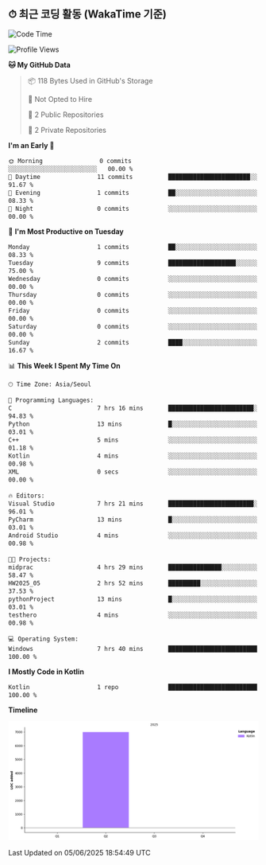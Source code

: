 ## ⏱ 최근 코딩 활동 (WakaTime 기준)

<!--START_SECTION:waka-->
![Code Time](http://img.shields.io/badge/Code%20Time-19%20hrs%2049%20mins-blue)

![Profile Views](http://img.shields.io/badge/Profile%20Views-10-blue)

**🐱 My GitHub Data** 

> 📦 118 Bytes Used in GitHub's Storage 
 > 
> 🚫 Not Opted to Hire
 > 
> 📜 2 Public Repositories 
 > 
> 🔑 2 Private Repositories 
 > 
**I'm an Early 🐤** 

```text
🌞 Morning                0 commits           ░░░░░░░░░░░░░░░░░░░░░░░░░   00.00 % 
🌆 Daytime                11 commits          ███████████████████████░░   91.67 % 
🌃 Evening                1 commits           ██░░░░░░░░░░░░░░░░░░░░░░░   08.33 % 
🌙 Night                  0 commits           ░░░░░░░░░░░░░░░░░░░░░░░░░   00.00 % 
```
📅 **I'm Most Productive on Tuesday** 

```text
Monday                   1 commits           ██░░░░░░░░░░░░░░░░░░░░░░░   08.33 % 
Tuesday                  9 commits           ███████████████████░░░░░░   75.00 % 
Wednesday                0 commits           ░░░░░░░░░░░░░░░░░░░░░░░░░   00.00 % 
Thursday                 0 commits           ░░░░░░░░░░░░░░░░░░░░░░░░░   00.00 % 
Friday                   0 commits           ░░░░░░░░░░░░░░░░░░░░░░░░░   00.00 % 
Saturday                 0 commits           ░░░░░░░░░░░░░░░░░░░░░░░░░   00.00 % 
Sunday                   2 commits           ████░░░░░░░░░░░░░░░░░░░░░   16.67 % 
```


📊 **This Week I Spent My Time On** 

```text
🕑︎ Time Zone: Asia/Seoul

💬 Programming Languages: 
C                        7 hrs 16 mins       ████████████████████████░   94.83 % 
Python                   13 mins             █░░░░░░░░░░░░░░░░░░░░░░░░   03.01 % 
C++                      5 mins              ░░░░░░░░░░░░░░░░░░░░░░░░░   01.18 % 
Kotlin                   4 mins              ░░░░░░░░░░░░░░░░░░░░░░░░░   00.98 % 
XML                      0 secs              ░░░░░░░░░░░░░░░░░░░░░░░░░   00.00 % 

🔥 Editors: 
Visual Studio            7 hrs 21 mins       ████████████████████████░   96.01 % 
PyCharm                  13 mins             █░░░░░░░░░░░░░░░░░░░░░░░░   03.01 % 
Android Studio           4 mins              ░░░░░░░░░░░░░░░░░░░░░░░░░   00.98 % 

🐱‍💻 Projects: 
midprac                  4 hrs 29 mins       ███████████████░░░░░░░░░░   58.47 % 
HW2025_05                2 hrs 52 mins       █████████░░░░░░░░░░░░░░░░   37.53 % 
pythonProject            13 mins             █░░░░░░░░░░░░░░░░░░░░░░░░   03.01 % 
testhero                 4 mins              ░░░░░░░░░░░░░░░░░░░░░░░░░   00.98 % 

💻 Operating System: 
Windows                  7 hrs 40 mins       █████████████████████████   100.00 % 
```

**I Mostly Code in Kotlin** 

```text
Kotlin                   1 repo              █████████████████████████   100.00 % 
```



**Timeline**

![Lines of Code chart](https://raw.githubusercontent.com/sheephero/sheephero/main/assets/bar_graph.png)


 Last Updated on 05/06/2025 18:54:49 UTC
<!--END_SECTION:waka-->
